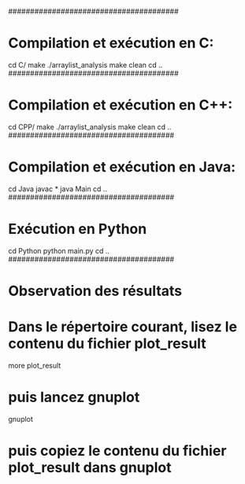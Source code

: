 #######################################
# Compilation et exécution en C:

cd C/
make
./arraylist_analysis
make clean
cd ..
#######################################
# Compilation et exécution en C++:

cd CPP/
make
./arraylist_analysis
make clean
cd ..
######################################
# Compilation et exécution en Java:

cd Java
javac *
java Main
cd ..
######################################
# Exécution en Python

cd Python
python main.py
cd ..
######################################
# Observation des résultats

# Dans le répertoire courant, lisez le contenu du fichier plot_result

more plot_result

# puis lancez gnuplot

gnuplot

# puis copiez le contenu du fichier plot_result dans gnuplot
